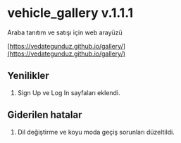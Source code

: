 # vehicle_gallery v.1.1.1
Araba tanıtım ve satışı için web arayüzü

[https://vedategunduz.github.io/gallery/](https://vedategunduz.github.io/gallery/)

## Yenilikler
1. Sign Up ve Log In sayfaları eklendi.

## Giderilen hatalar
1. Dil değiştirme ve koyu moda geçiş sorunları düzeltildi.
